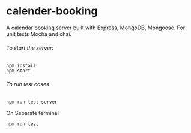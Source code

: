 # calender-booking
A calendar booking server built with Express, MongoDB, Mongoose. For unit tests Mocha and chai.

###### To start the server:
```
npm install
npm start
```

###### To run test cases
```
npm run test-server
```

On Separate terminal
```
npm run test
```